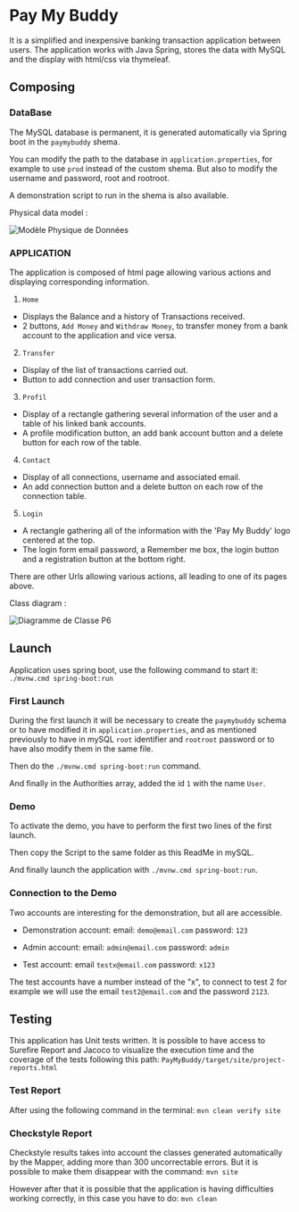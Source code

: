 
# Pay My Buddy
It is a simplified and inexpensive banking transaction application between users.
The application works with Java Spring, stores the data with MySQL and the display with html/css via thymeleaf.

## Composing

### DataBase
The MySQL database is permanent, it is generated automatically via Spring boot in the `paymybuddy` shema.

You can modify the path to the database in `application.properties`, for example to use `prod` instead of the custom shema.
But also to modify the username and password, root and rootroot.

A demonstration script to run in the shema is also available.

Physical data model :

![Modèle Physique de Données](https://user-images.githubusercontent.com/82523651/139237847-864f9c20-1142-48a8-817f-27d4d8caf671.png)


### APPLICATION
The application is composed of html page allowing various actions and displaying corresponding information.

1. `Home`
  * Displays the Balance and a history of Transactions received.
  * 2 buttons, `Add Money` and `Withdraw Money`, to transfer money from a bank account to the application and vice versa.

2. `Transfer`
  * Display of the list of transactions carried out.
  * Button to add connection and user transaction form.
  
3. `Profil`
  * Display of a rectangle gathering several information of the user and a table of his linked bank accounts.
  * A profile modification button, an add bank account button and a delete button for each row of the table.
 
4. `Contact`
  * Display of all connections, username and associated email.
  * An add connection button and a delete button on each row of the connection table.
  
5. `Login`
  * A rectangle gathering all of the information with the 'Pay My Buddy' logo centered at the top.
  * The login form email password, a Remember me box, the login button and a registration button at the bottom right.
  
There are other Urls allowing various actions, all leading to one of its pages above.

Class diagram :

![Diagramme de Classe P6](https://user-images.githubusercontent.com/82523651/139237948-73bf61ff-c23c-4e5f-a21a-a3f4c6db75c5.png)


## Launch
Application uses spring boot, use the following command to start it:
`./mvnw.cmd spring-boot:run`

### First Launch
During the first launch it will be necessary to create the `paymybuddy` schema or to have modified it in `application.properties`, 
and as mentioned previously to have in mySQL `root` identifier and `rootroot` password or to have also modify them in the same file.

Then do the `./mvnw.cmd spring-boot:run` command.

And finally in the Authorities array, added the id `1` with the name `User`.

### Demo
To activate the demo, you have to perform the first two lines of the first launch.

Then copy the Script to the same folder as this ReadMe in mySQL.

And finally launch the application with `./mvnw.cmd spring-boot:run`.

### Connection to the Demo
Two accounts are interesting for the demonstration, but all are accessible.

- Demonstration account: email: `demo@email.com` password: `123`
- Admin account: email: `admin@email.com` password: `admin`

- Test account: email `testx@email.com` password: `x123`

The test accounts have a number instead of the "x", to connect to test 2 for example we will use the email `test2@email.com` and the password `2123`.

## Testing
This application has Unit tests written.
It is possible to have access to Surefire Report and Jacoco to visualize the execution time and the coverage of the tests following this path:
`PayMyBuddy/target/site/project-reports.html`

### Test Report

After using the following command in the terminal:
`mvn clean verify site`

### Checkstyle Report

Checkstyle results takes into account the classes generated automatically by the Mapper, adding more than 300 uncorrectable errors.
But it is possible to make them disappear with the command:
`mvn site`

However after that it is possible that the application is having difficulties working correctly, in this case you have to do:
`mvn clean`
